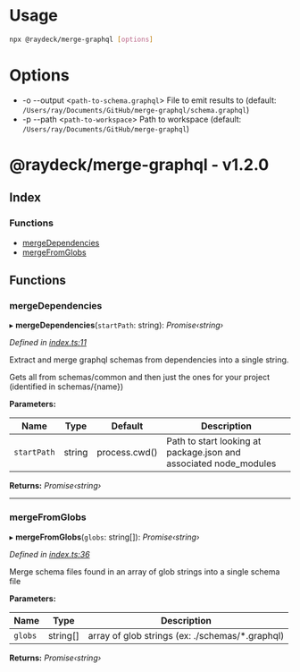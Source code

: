 
<a name="_climd"></a>

# Usage
```bash
npx @raydeck/merge-graphql [options]
```
# Options
* -o --output \<`path-to-schema.graphql`> File to emit results to (default: `/Users/ray/Documents/GitHub/merge-graphql/schema.graphql`)
* -p --path \<`path-to-workspace`> Path to workspace (default: `/Users/ray/Documents/GitHub/merge-graphql`)

<a name="_librarymd"></a>


# @raydeck/merge-graphql - v1.2.0

## Index

### Functions

* [mergeDependencies](#mergedependencies)
* [mergeFromGlobs](#mergefromglobs)

## Functions

###  mergeDependencies

▸ **mergeDependencies**(`startPath`: string): *Promise‹string›*

*Defined in [index.ts:11](https://github.com/rhdeck/merge-graphql/blob/521df48/src/index.ts#L11)*

Extract and merge graphql schemas from dependencies into a single string.

Gets all from schemas/common and then just the ones for your project (identified in schemas/{name})

**Parameters:**

Name | Type | Default | Description |
------ | ------ | ------ | ------ |
`startPath` | string | process.cwd() | Path to start looking at package.json and associated node_modules  |

**Returns:** *Promise‹string›*

___

###  mergeFromGlobs

▸ **mergeFromGlobs**(`globs`: string[]): *Promise‹string›*

*Defined in [index.ts:36](https://github.com/rhdeck/merge-graphql/blob/521df48/src/index.ts#L36)*

Merge schema files found in an array of glob strings into a single schema file

**Parameters:**

Name | Type | Description |
------ | ------ | ------ |
`globs` | string[] | array of glob strings (ex: ./schemas/*.graphql)  |

**Returns:** *Promise‹string›*
